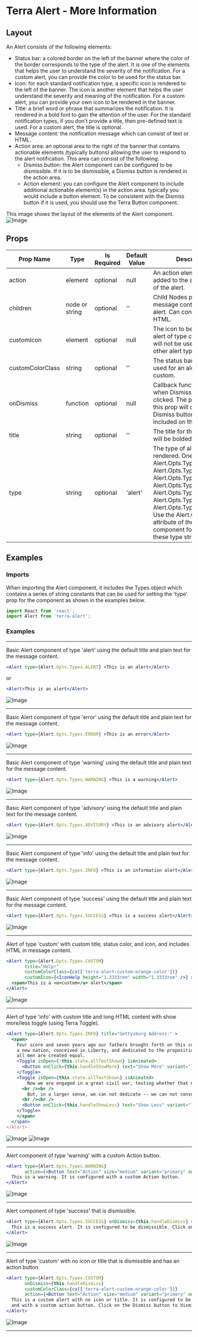 # Terra Alert - More Information

## Layout

An Alert consists of the following elements:
- Status bar: a colored border on the left of the banner where the color of the border corresponds to the type of the alert. It is one of the elements that helps the user to understand the severity of the notification.  For a custom alert, you can provide the color to be used for the status bar.
- Icon: for each standard notification type, a specific icon is rendered to the left of the banner. The icon is another element that helps the user understand the severity and meaning of the notification.  For a custom alert, you can provide your own icon to be rendered in the banner.
- Title: a brief word or phrase that summarizes the notification.  It is rendered in a bold font to gain the attention of the user.  For the standard notification types, if you don't provide a title, then pre-defined text is used.  For a custom alert, the title is optional.
- Message content: the notification message which can consist of text or HTML.
- Action area: an optional area to the right of the banner that contains actionable elements (typically buttons) allowing the user to respond to the alert notification.  This area can consist of the following:
  - Dismiss button: the Alert component can be configured to be dismissible.  If it is to be dismissible, a Dismiss button is rendered in the action area.
  - Action element: you can configure the Alert component to include additional actionable element(s) in the action area.  typically you would include a button element.  To be consistent with the Dismiss button if it is used, you should use the Terra Button component.

This image shows the layout of the elements of the Alert component.
![Image](images/alertLayout.png?raw=true)

## Props
|Prop Name |Type  |Is Required |Default Value |Description |
|----------|------|------------|--------------|------------|
|action |element  |optional  |null  |An action element to be added to the action section of the alert.|
|children  |node or string  |optional  |''  |Child Nodes providing the message content for the alert. Can contain text and HTML.|
|customIcon  |element  |optional  |null  |The icon to be used for an alert of type custom. This will not be used for any other alert types.|
|customColorClass |string  |optional  |''  |The status bar color to be used for an alert of type custom.|
|onDismiss |function  |optional  |null  |Callback function triggered when Dismiss button is clicked. The presence of this prop will cause the Dismiss button to be included on the alert.|
|title |string  |optional  |''  |The title for the alert which will be bolded.|
|type  |string  |optional  |'alert' |The type of alert to be rendered. One of Alert.Opts.Types.ALERT, Alert.Opts.Types.ERROR, Alert.Opts.Types.WARNING, Alert.Opts.Types.ADVISORY, Alert.Opts.Types.INFO, Alert.Opts.Types.SUCCESS, Alert.Opts.Types.CUSTOM. Use the Alert.Opts.Types attribute of the Alert component for access to these type strings.|

## Examples

### Imports
When importing the Alert component, it includes the Types object which contains a series of string constants that can be used for setting the 'type' prop for the component as shown in the examples below.
```jsx
import React from 'react';
import Alert from 'terra-alert';
```

### Examples
__________
Basic Alert component of type 'alert' using the default title and plain text for the message content.
```jsx
<Alert type={Alert.Opts.Types.ALERT} >This is an alert</Alert>
```
or
```jsx
<Alert>This is an alert</Alert>
```
![Image](images/basicAlert.png?raw=true)
__________
Basic Alert component of type 'error' using the default title and plain text for the message content.
```jsx
<Alert type={Alert.Opts.Types.ERROR} >This is an error</Alert>
```
![Image](images/basicError.png?raw=true)
__________
Basic Alert component of type 'warning' using the default title and plain text for the message content.
```jsx
<Alert type={Alert.Opts.Types.WARNING} >This is a warning</Alert>
```
![Image](images/basicWarning.png?raw=true)
__________
Basic Alert component of type 'advisory' using the default title and plain text for the message content.
```jsx
<Alert type={Alert.Opts.Types.ADVISORY} >This is an advisory alert</Alert>
```
![Image](images/basicAdvisory.png?raw=true)
__________
Basic Alert component of type 'info' using the default title and plain text for the message content.
```jsx
<Alert type={Alert.Opts.Types.INFO} >This is an information alert</Alert>
```
![Image](images/basicInformation.png?raw=true)
__________
Basic Alert component of type 'success' using the default title and plain text for the message content.
```jsx
<Alert type={Alert.Opts.Types.SUCCESS} >This is a success alert</Alert>
```
![Image](images/basicSuccess.png?raw=true)
__________
Alert of type 'custom' with custom title, status color, and icon, and includes HTML in message content.
```jsx
<Alert type={Alert.Opts.Types.CUSTOM} 
       title="Help!" 
       customColorClass={cx(['terra-alert-custom-orange-color'])} 
       customIcon={<IconHelp height="1.3333rem" width="1.3333rem" />} >
  <span>This is a <u>custom</u> alert</span>
</Alert>
```
![Image](images/customAlert.png?raw=true)
__________
Alert of type 'info' with custom title and long HTML content with show more/less toggle (using Terra Toggle).
```jsx
<Alert type={Alert.Opts.Types.INFO} title="Gettysburg Address:" >
  <span>
    Four score and seven years ago our fathers brought forth on this continent, 
    a new nation, conceived in Liberty, and dedicated to the proposition that 
    all men are created equal.
    <Toggle isOpen={!this.state.allTextShown} isAnimated>
      <Button onClick={this.handleShowMore} text="Show More" variant="link" size="tiny" />
    </Toggle>
    <Toggle isOpen={this.state.allTextShown} isAnimated>
        Now we are engaged in a great civil war, testing whether that nation, or any nation so conceived and so dedicated, can long endure. We are met on a great battle-field of that war. We have come to dedicate a portion of that field, as a final resting place for those who here gave their lives that that nation might live. It is altogether fitting and proper that we should do this.
      <br /><br />
        But, in a larger sense, we can not dedicate -- we can not consecrate -- we can not hallow -- this ground. The brave men, living and dead, who struggled here, have consecrated it, far above our poor power to add or detract. The world will little note, nor long remember what we say here, but it can never forget what they did here. It is for us the living, rather, to be dedicated here to the unfinished work which they who fought here have thus far so nobly advanced. It is rather for us to be here dedicated to the great task remaining before us -- that from these honored dead we take increased devotion to that cause for which they gave the last full measure of devotion -- that we here highly resolve that these dead shall not have died in vain -- that this nation, under God, shall have a new birth of freedom -- and that government of the people, by the people, for the people, shall not perish from the earth.
      <br /><br />
      <Button onClick={this.handleShowLess} text="Show Less" variant="link" size="tiny" />
    </Toggle>
    </span>
  </span>
</Alert>
```
![Image](images/longText1.png?raw=true)
![Image](images/longText2.png?raw=true)
__________
Alert component of type 'warning' with a custom Action button.
```jsx
<Alert type={Alert.Opts.Types.WARNING} 
       action={<Button text="Action" size="medium" variant="primary" onClick={actionFunc} />} >
  This is a warning. It is configured with a custom Action button.
</Alert>
```
![Image](images/actionButton.png?raw=true)
__________
Alert component of type 'success' that is dismissible.
```jsx
<Alert type={Alert.Opts.Types.SUCCESS} onDismiss={this.handleDismiss} >
  This is a success alert. It is configured to be dismissible. Click on the Dismiss button to dismiss the alert.
</Alert>
```
![Image](images/dismissible.png?raw=true)
__________
Alert of type 'custom' with no icon or title that is dismissible and has an action button
```jsx
<Alert type={Alert.Opts.Types.CUSTOM} 
       onDismiss={this.handleDismiss} 
       customColorClass={cx(['terra-alert-custom-orange-color'])} 
       action={<Button text="Action" size="medium" variant="primary" onClick={this.actionFunc} />} >
  This is a custom alert with no icon or title. It is configured to be dismissible 
  and with a custom action button. Click on the Dismiss button to dismiss the alert.
</Alert>
```
![Image](images/actionAndDismissible.png?raw=true)
__________
